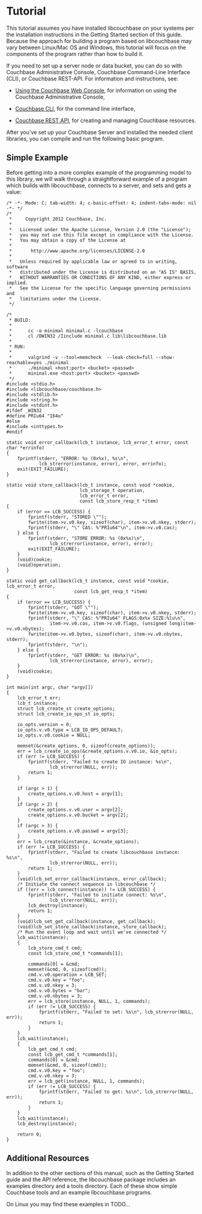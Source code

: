 # Tutorial

This tutorial assumes you have installed libcouchbase on your systems per the
installation instructions in the Getting Started section of this guide. Because
the approach for building a program based on libcouchbase may vary between
Linux/Mac OS and Windows, this tutorial will focus on the components of the
program rather than how to build it.

If you need to set up a server node or data bucket, you can do so with Couchbase
Administrative Console, Couchbase Command-Line Interface (CLI), or Couchbase
REST-API. For information and instructions, see:

 * [Using the Couchbase Web
   Console](http://www.couchbase.com/docs/couchbase-manual-1.8/couchbase-introduction.html),
   for information on using the Couchbase Administrative Console,

 * [Couchbase
   CLI](http://www.couchbase.com/docs/couchbase-manual-1.8/couchbase-admin-web-console.html),
   for the command line interface,

 * [Couchbase REST
   API](http://www.couchbase.com/docs/couchbase-manual-1.8/couchbase-admin-restapi.html),
   for creating and managing Couchbase resources.

After you've set up your Couchbase Server and installed the needed client
libraries, you can compile and run the following basic program.

<a id="simple_example"></a>

## Simple Example

Before getting into a more complex example of the programming model to this
library, we will walk through a straightforward example of a program which
builds with libcouchbase, connects to a server, and sets and gets a value:


```
/* -*- Mode: C; tab-width: 4; c-basic-offset: 4; indent-tabs-mode: nil -*- */
/*
 *     Copyright 2012 Couchbase, Inc.
 *
 *   Licensed under the Apache License, Version 2.0 (the "License");
 *   you may not use this file except in compliance with the License.
 *   You may obtain a copy of the License at
 *
 *       http://www.apache.org/licenses/LICENSE-2.0
 *
 *   Unless required by applicable law or agreed to in writing, software
 *   distributed under the License is distributed on an "AS IS" BASIS,
 *   WITHOUT WARRANTIES OR CONDITIONS OF ANY KIND, either express or implied.
 *   See the License for the specific language governing permissions and
 *   limitations under the License.
 */

/*
 * BUILD:
 *
 *      cc -o minimal minimal.c -lcouchbase
 *      cl /DWIN32 /Iinclude minimal.c lib\libcouchbase.lib
 *
 * RUN:
 *
 *      valgrind -v --tool=memcheck  --leak-check=full --show-reachable=yes ./minimal
 *      ./minimal <host:port> <bucket> <passwd>
 *      mininal.exe <host:port> <bucket> <passwd>
 */
#include <stdio.h>
#include <libcouchbase/couchbase.h>
#include <stdlib.h>
#include <string.h>
#include <stdint.h>
#ifdef _WIN32
#define PRIu64 "I64u"
#else
#include <inttypes.h>
#endif

static void error_callback(lcb_t instance, lcb_error_t error, const char *errinfo)
{
    fprintf(stderr, "ERROR: %s (0x%x), %s\n",
            lcb_strerror(instance, error), error, errinfo);
    exit(EXIT_FAILURE);
}

static void store_callback(lcb_t instance, const void *cookie,
                           lcb_storage_t operation,
                           lcb_error_t error,
                           const lcb_store_resp_t *item)
{
    if (error == LCB_SUCCESS) {
        fprintf(stderr, "STORED \"");
        fwrite(item->v.v0.key, sizeof(char), item->v.v0.nkey, stderr);
        fprintf(stderr, "\" CAS: %"PRIu64"\n", item->v.v0.cas);
    } else {
        fprintf(stderr, "STORE ERROR: %s (0x%x)\n",
                lcb_strerror(instance, error), error);
        exit(EXIT_FAILURE);
    }
    (void)cookie;
    (void)operation;
}

static void get_callback(lcb_t instance, const void *cookie, lcb_error_t error,
                         const lcb_get_resp_t *item)
{
    if (error == LCB_SUCCESS) {
        fprintf(stderr, "GOT \"");
        fwrite(item->v.v0.key, sizeof(char), item->v.v0.nkey, stderr);
        fprintf(stderr, "\" CAS: %"PRIu64" FLAGS:0x%x SIZE:%lu\n",
                item->v.v0.cas, item->v.v0.flags, (unsigned long)item->v.v0.nbytes);
        fwrite(item->v.v0.bytes, sizeof(char), item->v.v0.nbytes, stderr);
        fprintf(stderr, "\n");
    } else {
        fprintf(stderr, "GET ERROR: %s (0x%x)\n",
                lcb_strerror(instance, error), error);
    }
    (void)cookie;
}

int main(int argc, char *argv[])
{
    lcb_error_t err;
    lcb_t instance;
    struct lcb_create_st create_options;
    struct lcb_create_io_ops_st io_opts;

    io_opts.version = 0;
    io_opts.v.v0.type = LCB_IO_OPS_DEFAULT;
    io_opts.v.v0.cookie = NULL;

    memset(&create_options, 0, sizeof(create_options));
    err = lcb_create_io_ops(&create_options.v.v0.io, &io_opts);
    if (err != LCB_SUCCESS) {
        fprintf(stderr, "Failed to create IO instance: %s\n",
                lcb_strerror(NULL, err));
        return 1;
    }

    if (argc > 1) {
        create_options.v.v0.host = argv[1];
    }
    if (argc > 2) {
        create_options.v.v0.user = argv[2];
        create_options.v.v0.bucket = argv[2];
    }
    if (argc > 3) {
        create_options.v.v0.passwd = argv[3];
    }
    err = lcb_create(&instance, &create_options);
    if (err != LCB_SUCCESS) {
        fprintf(stderr, "Failed to create libcouchbase instance: %s\n",
                lcb_strerror(NULL, err));
        return 1;
    }
    (void)lcb_set_error_callback(instance, error_callback);
    /* Initiate the connect sequence in libcouchbase */
    if ((err = lcb_connect(instance)) != LCB_SUCCESS) {
        fprintf(stderr, "Failed to initiate connect: %s\n",
                lcb_strerror(NULL, err));
        lcb_destroy(instance);
        return 1;
    }
    (void)lcb_set_get_callback(instance, get_callback);
    (void)lcb_set_store_callback(instance, store_callback);
    /* Run the event loop and wait until we've connected */
    lcb_wait(instance);
    {
        lcb_store_cmd_t cmd;
        const lcb_store_cmd_t *commands[1];

        commands[0] = &cmd;
        memset(&cmd, 0, sizeof(cmd));
        cmd.v.v0.operation = LCB_SET;
        cmd.v.v0.key = "foo";
        cmd.v.v0.nkey = 3;
        cmd.v.v0.bytes = "bar";
        cmd.v.v0.nbytes = 3;
        err = lcb_store(instance, NULL, 1, commands);
        if (err != LCB_SUCCESS) {
            fprintf(stderr, "Failed to set: %s\n", lcb_strerror(NULL, err));
            return 1;
        }
    }
    lcb_wait(instance);
    {
        lcb_get_cmd_t cmd;
        const lcb_get_cmd_t *commands[1];
        commands[0] = &cmd;
        memset(&cmd, 0, sizeof(cmd));
        cmd.v.v0.key = "foo";
        cmd.v.v0.nkey = 3;
        err = lcb_get(instance, NULL, 1, commands);
        if (err != LCB_SUCCESS) {
            fprintf(stderr, "Failed to get: %s\n", lcb_strerror(NULL, err));
            return 1;
        }
    }
    lcb_wait(instance);
    lcb_destroy(instance);

    return 0;
}
```



<a id="additional_resources"></a>

## Additional Resources

In addition to the other sections of this manual, such as the Getting Started
guide and the API reference, the libcouchbase package includes an examples
directory and a tools directory. Each of these show simple Couchbase tools and
an example libcouchbase programs.

On Linux you may find these examples in TODO...

<a id="tutorial_integration"></a>

